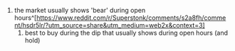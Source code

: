 1. the market usually shows 'bear' during open hours^[https://www.reddit.com/r/Superstonk/comments/s2a8fh/comment/hsdr5lr/?utm_source=share&utm_medium=web2x&context=3]
	1. best to buy during the dip that usually shows during open hours (and hold)